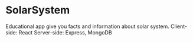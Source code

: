 # SolarSystem 

Educational app give you facts and information about solar system.
Client-side: React
Server-side: Express,  MongoDB
